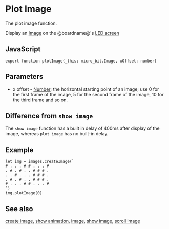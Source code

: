 # Plot Image

The plot image function.

Display an [Image](/makecode-blockeditor/reference/images/image) on the @boardname@'s [LED screen](/device/screen)

## JavaScript

```sig
export function plotImage(_this: micro_bit.Image, xOffset: number)
```

## Parameters

* x offset - [Number](/types/number); the horizontal starting point of an image; use 0 for the first frame of the image, 5 for the second frame of the image, 10 for the third frame and so on.

## Difference from `show image`

The `show image` function has a built in delay of 400ms after display of the image, whereas `plot image` has no built-in delay.

## Example

```blocks
let img = images.createImage(`
# . . . # # . . . #
. # . # . . # # # .
. . # . . . # # # .
. # . # . . # # # .
# . . . # # . . . #
`)
img.plotImage(0)
```

## See also

[create image](/makecode-blockeditor/reference/images/create-image), [show animation](/makecode-blockeditor/reference/basic/show-animation), [image](/makecode-blockeditor/reference/images/image), [show image](/makecode-blockeditor/reference/images/show-image), [scroll image](/makecode-blockeditor/reference/images/scroll-image)

